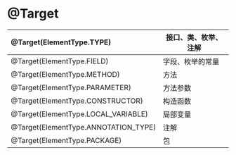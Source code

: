 # @Target

| @Target(ElementType.TYPE)            | 接口、类、枚举、注解 |
| :----------------------------------- | -------------------- |
| @Target(ElementType.FIELD)           | 字段、枚举的常量     |
| @Target(ElementType.METHOD)          | 方法                 |
| @Target(ElementType.PARAMETER)       | 方法参数             |
| @Target(ElementType.CONSTRUCTOR)     | 构造函数             |
| @Target(ElementType.LOCAL_VARIABLE)  | 局部变量             |
| @Target(ElementType.ANNOTATION_TYPE) | 注解                 |
| @Target(ElementType.PACKAGE)         | 包                   |